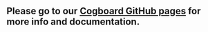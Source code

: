 ## Please go to our [Cogboard GitHub pages](https://cognifide.github.io/cogboard/) for more info and documentation. 
